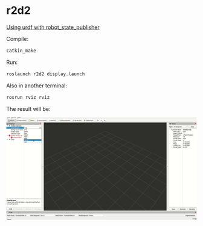 # r2d2

[Using urdf with robot_state_publisher](http://wiki.ros.org/urdf/Tutorials/Using%20urdf%20with%20robot_state_publisher)

Compile:

```sh
catkin_make
```

Run:

```sh
roslaunch r2d2 display.launch
```

Also in another terminal:

```sh
rosrun rviz rviz
```

The result will be:

![r2d2.gif](https://github.com/keineahnung2345/ros_cpp_learning/blob/main/r2d2/r2d2.gif)
